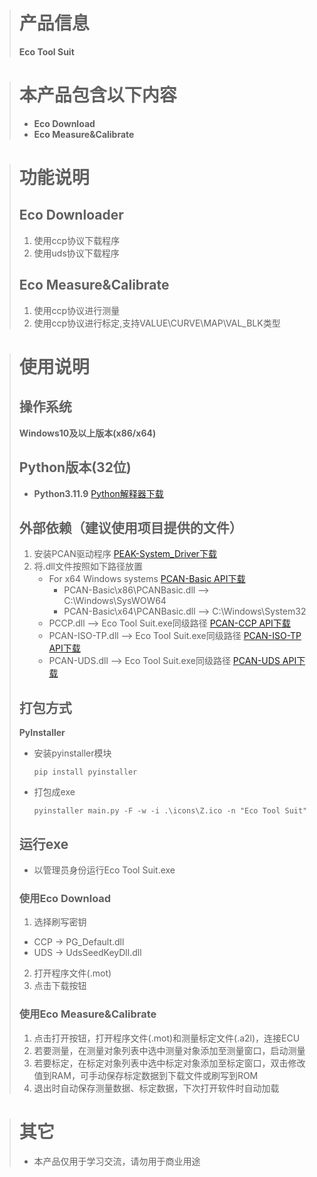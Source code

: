 > # 产品信息
> **Eco Tool Suit**


> # 本产品包含以下内容
> * **Eco Download**
> * **Eco Measure&Calibrate**


> # 功能说明
> ## Eco Downloader
> 1. 使用ccp协议下载程序
> 2. 使用uds协议下载程序
> ## Eco Measure&Calibrate
> 1. 使用ccp协议进行测量
> 2. 使用ccp协议进行标定,支持VALUE\CURVE\MAP\VAL_BLK类型


> # 使用说明
> ## 操作系统
> **Windows10及以上版本(x86/x64)**
> ## Python版本(32位)
> * **Python3.11.9** [Python解释器下载](https://www.python.org/ftp/python/3.11.9/python-3.11.9.exe)
> ## 外部依赖（建议使用项目提供的文件）
> 1. 安装PCAN驱动程序 [PEAK-System_Driver下载](https://peak-system.com.cn/wp-content/uploads/2024/07/PEAK-System_Driver-Setup-v4.5.0.zip)
> 2. 将.dll文件按照如下路径放置
>    * For x64 Windows systems [PCAN-Basic API下载](https://peak-system.com.cn/wp-content/uploads/2023/05/PCAN-Basic_Windows-4.7.zip)
>      - PCAN-Basic\x86\PCANBasic.dll --> C:\Windows\SysWOW64
>      - PCAN-Basic\x64\PCANBasic.dll --> C:\Windows\System32
>    * PCCP.dll --> Eco Tool Suit.exe同级路径 [PCAN-CCP API下载](https://peak-system.com.cn/wp-content/uploads/2022/06/PCAN-CCP.zip)
>    * PCAN-ISO-TP.dll --> Eco Tool Suit.exe同级路径 [PCAN-ISO-TP API下载](https://peak-system.com.cn/wp-content/uploads/2022/06/PCAN-ISO-TP.zip)
>    * PCAN-UDS.dll --> Eco Tool Suit.exe同级路径 [PCAN-UDS API下载](https://peak-system.com.cn/wp-content/uploads/2023/05/PCAN-UDS.zip)
> ## 打包方式
> **PyInstaller**
> * 安装pyinstaller模块
> 
>   `pip install pyinstaller`
> * 打包成exe
> 
>   `pyinstaller main.py -F -w -i .\icons\Z.ico -n "Eco Tool Suit"`
> 
> ## 运行exe
> * 以管理员身份运行Eco Tool Suit.exe
> 
> ### 使用Eco Download
> 1. 选择刷写密钥
>   * CCP -> PG_Default.dll
>   * UDS -> UdsSeedKeyDll.dll
> 2. 打开程序文件(.mot)
> 3. 点击下载按钮
>
> ### 使用Eco Measure&Calibrate
> 1. 点击打开按钮，打开程序文件(.mot)和测量标定文件(.a2l)，连接ECU
> 2. 若要测量，在测量对象列表中选中测量对象添加至测量窗口，启动测量
> 3. 若要标定，在标定对象列表中选中标定对象添加至标定窗口，双击修改值到RAM，可手动保存标定数据到下载文件或刷写到ROM
> 4. 退出时自动保存测量数据、标定数据，下次打开软件时自动加载

> # 其它
> * 本产品仅用于学习交流，请勿用于商业用途
